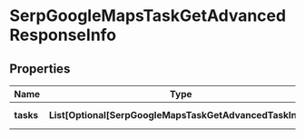 # SerpGoogleMapsTaskGetAdvancedResponseInfo


## Properties

| Name | Type | Description | Notes |
|------------ | ------------- | ------------- | -------------|
**tasks** | **List[Optional[SerpGoogleMapsTaskGetAdvancedTaskInfo]]** | array of tasks |[optional]|